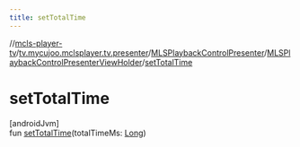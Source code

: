 ```yaml
---
title: setTotalTime
---
```

//[mcls-player-tv](../../../../index.html)/[tv.mycujoo.mclsplayer.tv.presenter](../../index.html)/[MLSPlaybackControlPresenter](../index.html)/[MLSPlaybackControlPresenterViewHolder](index.html)/[setTotalTime](set-total-time.html)



# setTotalTime



[androidJvm]\
fun [setTotalTime](set-total-time.html)(totalTimeMs: [Long](https://kotlinlang.org/api/latest/jvm/stdlib/kotlin/-long/index.html))




